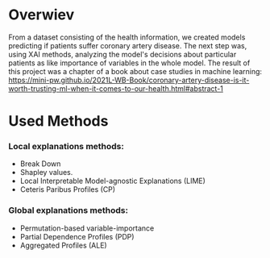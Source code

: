 # Overwiev
From a dataset consisting of the health information, we created models predicting if patients suffer coronary artery disease. The next step was, using XAI methods, analyzing the model's decisions
about particular patients as like importance of variables in the whole model.
The result of this project was a chapter of a book about case studies in machine learning: 
https://mini-pw.github.io/2021L-WB-Book/coronary-artery-disease-is-it-worth-trusting-ml-when-it-comes-to-our-health.html#abstract-1

# Used Methods
### Local explanations methods:
- Break Down
- Shapley values.
- Local Interpretable Model-agnostic Explanations (LIME)
- Ceteris Paribus Profiles (CP)

### Global explanations methods:
- Permutation-based variable-importance
- Partial Dependence Profiles (PDP) 
- Aggregated Profiles (ALE) 
